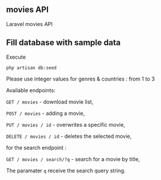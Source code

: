 
## movies API
Laravel movies API

## Fill database with sample data
Execute

` php artisan db:seed `

Please use integer values for genres & countries :  from 1 to 3

Available endpoints:

`GET / movies` - download movie list,

`POST / movies` - adding a movie,

`PUT / movies / id` - overwrites a specific movie,

`DELETE / movies / id` - deletes the selected movie,

for the search endpoint :

`GET / movies / search/?q` - search for a movie by title,

The paramater `q` receive the search query string.

